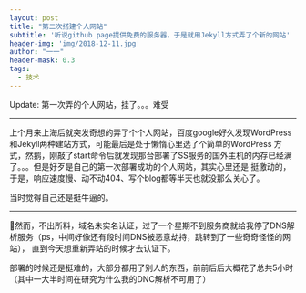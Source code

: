 ```yaml
---
layout: post
title: "第二次搭建个人网站"
subtitle: '听说github page提供免费的服务器，于是就用Jekyll方式弄了个新的网站'
header-img: 'img/2018-12-11.jpg'
author: "一一"
header-mask: 0.3
tags:
  - 技术
---
```


Update: 第一次弄的个人网站，挂了。。。难受

---
上个月来上海后就突发奇想的弄了个个人网站，百度google好久发现WordPress和Jekyll两种建站方式，可能最后是处于懒惰心里选了个简单的WordPress
方式，然鹅，刚敲了start命令后就发现那台部署了SS服务的国外主机的内存已经满了。。。但是好歹是自己的第一次部署成功的个人网站，其实心里还是
挺激动的，于是，响应速度慢、动不动404、写个blog都等半天也就没那么关心了。

当时觉得自己还是挺牛逼的。

---
然而，不出所料，域名未实名认证，过了一个星期不到服务商就给我停了DNS解析服务（ps，中间好像还有段时间DNS被恶意劫持，跳转到了一些奇奇怪怪的网站），
直到今天想重新弄站的时候才去认证下。

部署的时候还是挺难的，大部分都用了别人的东西，前前后后大概花了总共5小时（其中一大半时间在研究为什么我的DNC解析不可用了）
